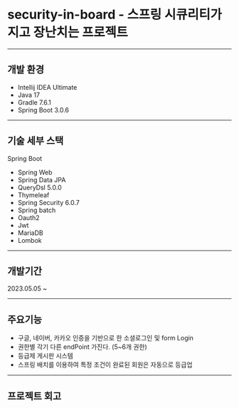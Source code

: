 # security-in-board - 스프링 시큐리티가지고 장난치는 프로젝트

---

## 개발 환경

* Intellij IDEA Ultimate
* Java 17
* Gradle 7.6.1
* Spring Boot 3.0.6

---

## 기술 세부 스택

Spring Boot

* Spring Web
* Spring Data JPA
* QueryDsl 5.0.0
* Thymeleaf
* Spring Security 6.0.7
* Spring batch
* Oauth2
* Jwt
* MariaDB
* Lombok

---

## 개발기간

2023.05.05 ~

---

## 주요기능

* 구글, 네이버, 카카오 인증을 기반으로 한 소셜로그인 및 form Login
* 권한별 각기 다른 endPoint 가진다. (5~6개 권한)
* 등급제 게시판 시스템
* 스프링 배치를 이용하여 특정 조건이 완료된 회원은 자동으로 등급업

---

## 프로젝트 회고

